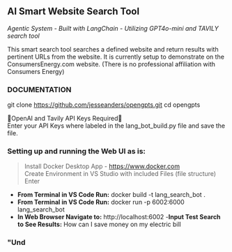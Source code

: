 ## AI Smart Website Search Tool
_Agentic System - Built with LangChain - Utilizing GPT4o-mini and TAVILY search tool_

This smart search tool searches a defined website and return results with pertinent URLs from the website. It is currently setup to demonstrate on the ConsumersEnergy.com website. 
(There is no professional affiliation with Consumers Energy) 

### DOCUMENTATION

git clone https://github.com/jesseanders/opengpts.git
cd opengpts

🚨OpenAI and Tavily API Keys Required🚨<br>
Enter your API Keys where labeled in the lang_bot_build.py file and save the file.

### Setting up and running the Web UI as is:
> Install Docker Desktop App - https://www.docker.com <br>
> Create Environment in VS Studio with included Files (file structure)
> Enter 

- __From Terminal in VS Code Run:__
docker build -t lang_search_bot .  
- __From Terminal in VS Code Run:__
docker run -p 6002:6000 lang_search_bot
- __In Web Browser Navigate to:__
http://localhost:6002
-__Input Test Search to See Results:__
How can I save money on my electric bill

### "Und
